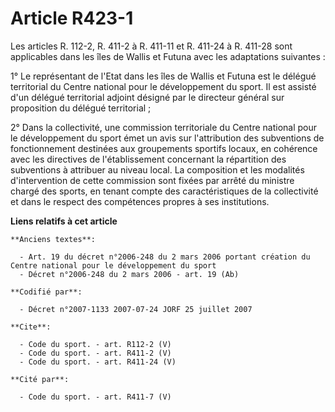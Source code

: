# Article R423-1

Les articles R. 112-2, R. 411-2 à R. 411-11 et R. 411-24 à R. 411-28 sont applicables dans les îles de Wallis et Futuna avec
les adaptations suivantes : 

1° Le représentant de l'Etat dans les îles de Wallis et Futuna est le délégué territorial du Centre national pour le
développement du sport. Il est assisté d'un délégué territorial adjoint désigné par le directeur général sur proposition du
délégué territorial ; 

2° Dans la collectivité, une commission territoriale du Centre national pour le développement du sport émet un avis sur
l'attribution des subventions de fonctionnement destinées aux groupements sportifs locaux, en cohérence avec les directives
de l'établissement concernant la répartition des subventions à attribuer au niveau local. La composition et les modalités
d'intervention de cette commission sont fixées par arrêté du ministre chargé des sports, en tenant compte des
caractéristiques de la collectivité et dans le respect des compétences propres à ses institutions.

**Liens relatifs à cet article**

	**Anciens textes**:

	  - Art. 19 du décret n°2006-248 du 2 mars 2006 portant création du Centre national pour le développement du sport
	  - Décret n°2006-248 du 2 mars 2006 - art. 19 (Ab)

	**Codifié par**:

	  - Décret n°2007-1133 2007-07-24 JORF 25 juillet 2007

	**Cite**:

	  - Code du sport. - art. R112-2 (V)
	  - Code du sport. - art. R411-2 (V)
	  - Code du sport. - art. R411-24 (V)

	**Cité par**:

	  - Code du sport. - art. R411-7 (V)
